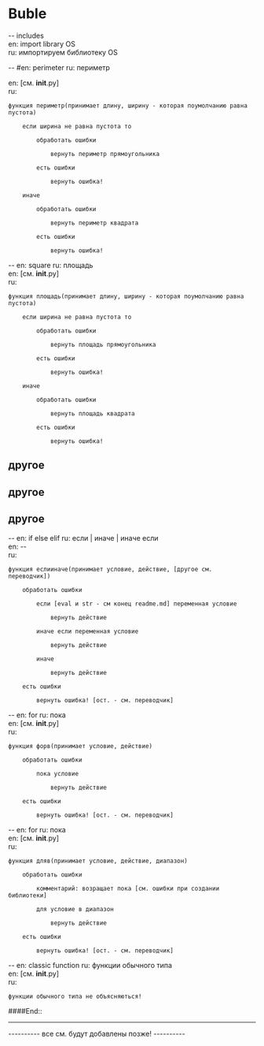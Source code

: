 # Buble
  
-- includes  
en: import library OS  
ru: импортируем библиотеку OS  
  
-- #en: perimeter ru: периметр      

en: [см. __init__.py]  
ru:  

	функция периметр(принимает длину, ширину - которая поумолчанию равна пустота)  

		если ширина не равна пустота то  

			обработать ошибки  

				вернуть периметр прямоугольника  

			есть ошибки  

				вернуть ошибка!  

		иначе  

			обработать ошибки  

				вернуть периметр квадрата  

			есть ошибки  

				вернуть ошибка!  
  
-- en: square ru: площадь  
en: [см. __init__.py]  
ru:  

	функция площадь(принимает длину, ширину - которая поумолчанию равна пустота)  
 
		если ширина не равна пустота то  
  
			обработать ошибки  
   
				вернуть площадь прямоугольника  
    
			есть ошибки  
   
				вернуть ошибка!  
    
		иначе  
  
			обработать ошибки  
   
				вернуть площадь квадрата  
    
			есть ошибки  
   
				вернуть ошибка!  
    
  
 ## другое
 ## другое  
 ## другое 
  
-- en: if else elif ru: если | иначе | иначе если  
en: --  
ru:  

	функция еслииначе(принимает условие, действие, [другое см. переводчик])  
 
		обработать ошибки  
  
			если [eval и str - см конец readme.md] переменная условие  
   
				вернуть действие  
    
			иначе если переменная условие  
   
				вернуть действие  
    
			иначе  
   
				вернуть действие  
    
		есть ошибки  
  
			вернуть ошибка! [ост. - см. переводчик] 
   
			  
-- en: for ru: пока  
en: [см. __init__.py]  
ru:  

	функция форв(принимает условие, действие)
 
		обработать ошибки  
  
			пока условие  
   
				вернуть действие  
    
		есть ошибки  
  
			вернуть ошибка! [ост. - см. переводчик]  
   
			
-- en: for ru: пока  
en: [см. __init__.py]  
ru:  

	функция дляв(принимает условие, действие, диапазон)  
 
		обработать ошибки  
  
			комментарий: возращает пока [см. ошибки при создании библиотеки]  
   
			для условие в диапазон  
   
				вернуть действие  
    
		есть ошибки  
  
			вернуть ошибка! [ост. - см. переводчик]  
   
-- en: classic function ru: функции обычного типа   
en: [см. __init__.py]  
ru:  

	функции обычного типа не объясняються!

####End::

--------------------------------------------------------  

----------   все см. будут добавлены позже!   ----------
